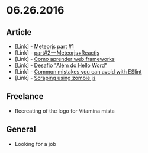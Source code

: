 # 06.26.2016

## Article

- \[Link\] - [Meteorjs part #1](https://medium.com/@diegoachury/meteorjs-part-1-96e6e2819b84#.qykyuqvd5)
- \[Link\] - [part#2 — Meteorjs+Reactjs](https://medium.com/@diegoachury/meteorjs-instalando-reactjs-c46e711975b#.9dx7jkrl7)
- \[Link\] - [Como aprender web frameworks](https://medium.com/@fernahh/como-aprender-web-frameworks-7063c4a6af28#.4szh4mxrf)
- \[Link\] - [Desafio "Além do Hello Word"](https://medium.com/miss-geek/desafio-al%C3%A9m-do-hello-word-ee3a8137544b#.lw83j5hnh)
- \[Link\] - [Common mistakes you can avoid with ESlint](https://medium.com/undefined-is-not-a-function/common-mistakes-you-can-avoid-with-eslint-91704539cdd8#.t2wxcxmni)
- \[Link\] - [Scraping using zombie.js](https://medium.com/@lynzt/scraping-using-zombie-js-8fb2877348fd#.p7amzvwxc)


## Freelance

- Recreating of the logo for Vitamina mista


## General 

- Looking for a job
